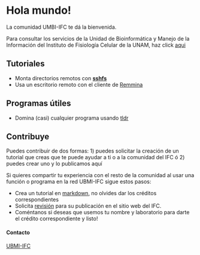 # Hola mundo!

La comunidad UMBI-IFC te dá la bienvenida.

Para consultar los servicios de la Unidad de Bioinformática y Manejo de la Información del Instituto de Fisiología Celular de la UNAM, haz click [aqui](https://sites.google.com/ifc.unam.mx/ubmi-ifc/)

## Tutoriales
- Monta directorios remotos con [__sshfs__](https://ubmi-ifc.github.io/Tutoriales-IFC/tutoriales_usuarios/sshfs)
- Usa un escritorio remoto con el cliente de [Remmina](https://ubmi-ifc.github.io/Tutoriales-IFC/configuraciones/remmina_client)

## Programas útiles

- Domina (casi) cualquier programa usando [tldr](https://ubmi-ifc.github.io/Tutoriales-IFC/programas_utiles/tldr)

## Contribuye

Puedes contribuir de dos formas: 1) puedes solicitar la creación de un tutorial que creas que te puede ayudar a ti o a la comunidad del IFC ó 2) puedes crear uno y lo publicamos aquí

Si quieres compartir tu experiencia con el resto de la comunidad al usar una función o programa en la red UBMI-IFC sigue estos pasos:

  - Crea un tutorial en [markdown](https://markdown.es/sintaxis-markdown/), no olvides dar los créditos correspondientes
  - Solicita [revisión](mailto:ubmi@ifc.unam.mx) para su publicación en el sitio web del IFC.
  - Coméntanos si deseas que usemos tu nombre y laboratorio para darte el crédito correspondiente y listo!

#### Contacto
[UBMI-IFC](mailto:ubmi@ifc.unam.mx)





